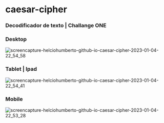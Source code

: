 # caesar-cipher

### Decodificador de texto | Challange ONE

### Desktop

![screencapture-helciohumberto-github-io-caesar-cipher-2023-01-04-22_54_58](https://user-images.githubusercontent.com/114635522/210686445-8a43760d-a78d-46f2-984e-da197ad2edda.jpg)

### Tablet | Ipad

![screencapture-helciohumberto-github-io-caesar-cipher-2023-01-04-22_54_41](https://user-images.githubusercontent.com/114635522/210686481-77e38d9e-5a82-4b8e-a277-f9dbd507c767.jpg)

### Mobile

![screencapture-helciohumberto-github-io-caesar-cipher-2023-01-04-22_53_28](https://user-images.githubusercontent.com/114635522/210686497-ec35659b-01e3-441c-bdf2-6fb7b3456e8a.jpg)
